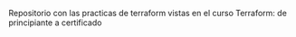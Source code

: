 Repositorio con las practicas de terraform vistas en el curso Terraform: de principiante a certificado
